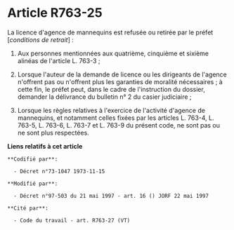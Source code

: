 # Article R763-25

La licence d'agence de mannequins est refusée ou retirée par le préfet [*conditions de retrait*] :

1. Aux personnes mentionnées aux quatrième, cinquième et sixième alinéas de l'article L. 763-3 ;

2. Lorsque l'auteur de la demande de licence ou les dirigeants de l'agence n'offrent pas ou n'offrent plus les garanties de
moralité nécessaires ; à cette fin, le préfet peut, dans le cadre de l'instruction du dossier, demander la délivrance du
bulletin n° 2 du casier judiciaire ;

3. Lorsque les règles relatives à l'exercice de l'activité d'agence de mannequins, et notamment celles fixées par les
articles L. 763-4, L. 763-5, L. 763-6, L. 763-7 et L. 763-9 du présent code, ne sont pas ou ne sont plus respectées.

**Liens relatifs à cet article**

	**Codifié par**:

	  - Décret n°73-1047 1973-11-15

	**Modifié par**:

	  - Décret n°97-503 du 21 mai 1997 - art. 16 () JORF 22 mai 1997

	**Cité par**:

	  - Code du travail - art. R763-27 (VT)
